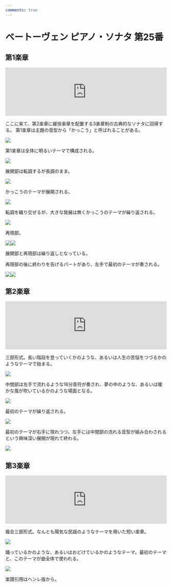 ```yaml
---
comments: true
---
```


# ベートーヴェン ピアノ・ソナタ 第25番

## 第1楽章

<iframe allow="autoplay *; encrypted-media *;" style="width:100%;max-width:660px;overflow:hidden;background:transparent;" sandbox="allow-forms allow-popups allow-same-origin allow-scripts allow-storage-access-by-user-activation allow-top-navigation-by-user-activation" src="https://embed.music.apple.com/us/album/piano-sonata-no-25-in-g-major-op-79-i-presto-alla-tedesca/947851407?i=947851420&app=music" height="150" frameborder="0"></iframe>

ここに来て、第2楽章に緩徐楽章を配置する3楽章制の古典的なソナタに回帰する。
第1楽章は主題の音型から「かっこう」と呼ばれることがある。

<img src="1121.jpg">

第1楽章は全体に明るいテーマで構成される。

<img src="1123.jpg">

展開部は転調するが長調のまま。

<img src="1120.jpg">

かっこうのテーマが展開される。

<img src="1119.jpg">

転調を織り交ぜるが、大きな発展は無くかっこうのテーマが繰り返される。

<img src="1122.jpg">

再現部。

<div style="display: flex;">
<img src="1118.jpg">
<img src="1125.jpg">
</div>


展開部と再現部は繰り返しとなっている。

再現部の後に終わりを告げるパートがあり、左手で最初のテーマが奏される。

<div style="display: flex;">
<img src="1124.jpg"><img src="1126.jpg">
</div>

## 第2楽章

<iframe allow="autoplay *; encrypted-media *;" style="width:100%;max-width:660px;overflow:hidden;background:transparent;" sandbox="allow-forms allow-popups allow-same-origin allow-scripts allow-storage-access-by-user-activation allow-top-navigation-by-user-activation" src="https://embed.music.apple.com/us/album/piano-sonata-no-25-in-g-major-op-79-ii-andante/947851407?i=947851421&app=music" height="150" frameborder="0"></iframe>

三部形式。長い階段を登っていくかのような、あるいは人生の苦悩をつづるかのようなテーマで始まる。

<img src="1127.jpg">

中間部は左手で流れるような16分音符が奏され、夢の中のような、あるいは暖かな風が吹いているかのような場面となる。

<img src="1128.jpg">

最初のテーマが繰り返される。

<img src="1129.jpg">

最初のテーマが右手に現れつつ、左手には中間部の流れる音型が組み合わされるという興味深い展開が現れて終わる。

<img src="1130.jpg">

## 第3楽章

<iframe allow="autoplay *; encrypted-media *;" style="width:100%;max-width:660px;overflow:hidden;background:transparent;" sandbox="allow-forms allow-popups allow-same-origin allow-scripts allow-storage-access-by-user-activation allow-top-navigation-by-user-activation" src="https://embed.music.apple.com/us/album/piano-sonata-no-25-in-g-major-op-79-iii-vivace/947851407?i=947851422&app=music" height="150" frameborder="0"></iframe>

複合三部形式。なんとも陽気な民謡のようなテーマを用いた短い楽章。

<img src="1153.jpg">

踊っているかのような、あるいはおどけているかのようなテーマ。最初のテーマと、このテーマが曲全体で使われる。

<img src="1154.jpg">

楽譜引用はヘンレ版から。
